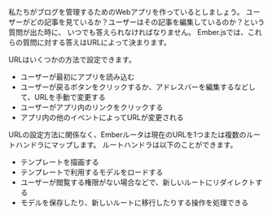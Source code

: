 <!--
Imagine we are writing a web app for managing a blog. At any given time, we
should be able to answer questions like _What post are they looking at?_ and
_Are they editing it?_ In Ember.js, the answer to these questions is determined
by the URL.
-->

私たちがブログを管理するためのWebアプリを作っているとしましょう。
ユーザーがどの記事を見ているか？ユーザーはその記事を編集しているのか？という質問が出た時に、
いつでも答えられなければなりません。
Ember.jsでは、これらの質問に対する答えはURLによって決まります。

<!--
The URL can be set in a few ways:
-->

URLはいくつかの方法で設定できます。

<!--
* The user loads the app for the first time.
* The user changes the URL manually, such as by clicking the back button or by
editing the address bar.
* The user clicks a link within the app.
* Some other event in the app causes the URL to change.
-->

* ユーザーが最初にアプリを読み込む
* ユーザーが戻るボタンをクリックするか、アドレスバーを編集するなどして、URLを手動で変更する
* ユーザーがアプリ内のリンクをクリックする
* アプリ内の他のイベントによってURLが変更される

<!--
Regardless of how the URL becomes set, the Ember router then maps the current
URL to one or more route handlers. A route handler can do several things:
-->

URLの設定方法に関係なく、Emberルータは現在のURLを1つまたは複数のルートハンドラにマップします。
ルートハンドラは以下のことができます。

<!--
* It can render a template.
* It can load a model that is then available to the template.
* It can redirect to a new route, such as if the user isn't allowed to visit
that part of the app.
* It can handle actions that involve changing a model or transitioning to a new route.
-->

* テンプレートを描画する
* テンプレートで利用するモデルをロードする
* ユーザーが閲覧する権限がない場合などで、新しいルートにリダイレクトする
* モデルを保存したり、新しいルートに移行したりする操作を処理できる
